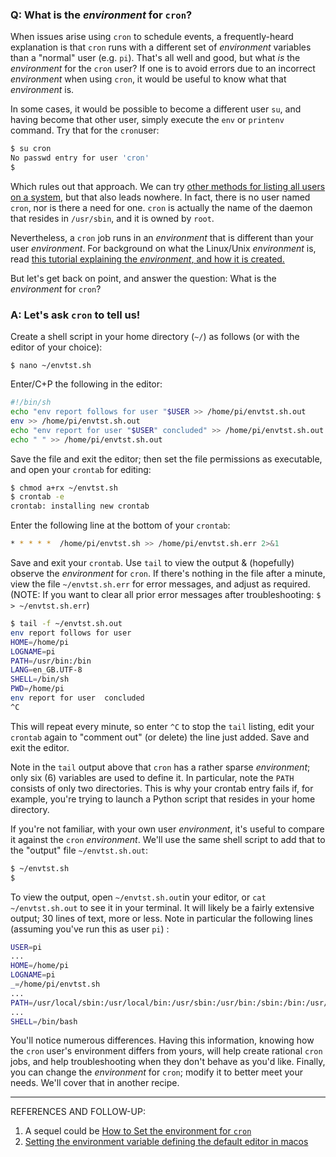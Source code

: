 ### Q: What is the *environment* for `cron`?

When issues arise using `cron` to schedule events, a frequently-heard explanation is that `cron` runs with a different set of *environment* variables than a "normal" user (e.g. `pi`). That's all well and good, but what *is* the *environment* for the `cron` user? If one is to avoid errors due to an incorrect *environment* when using `cron`, it would be useful to know what that *environment* is. 

In some cases, it would be possible to become a different user `su`, and having become that other user, simply execute the `env` or `printenv` command. Try that for the `cron`user:  

```bash
$ su cron
No passwd entry for user 'cron'
$
```

Which rules out that approach. We can try [other methods for listing all users on a system](https://www.2daygeek.com/3-methods-to-list-all-the-users-in-linux-system/), but that also leads nowhere. In fact, there is no user named `cron`, nor is there a need for one. `cron` is actually the name of the daemon that resides in `/usr/sbin`, and it is owned by `root`. 

Nevertheless, a `cron` job runs in an *environment* that is different than your user *environment*. For background on what the Linux/Unix *environment* is, read [this tutorial explaining the *environment*, and how it is created.](https://www.tutorialspoint.com/unix/unix-environment.htm) 

But let's get back on point, and answer the question: What is the *environment* for `cron`?

### A: Let's ask `cron` to tell us!

Create a shell script in your home directory (`~/`) as follows (or with the editor of your choice): 

```
$ nano ~/envtst.sh
```

Enter/C+P the following in the editor: 

```bash
#!/bin/sh 
echo "env report follows for user "$USER >> /home/pi/envtst.sh.out 
env >> /home/pi/envtst.sh.out 
echo "env report for user "$USER" concluded" >> /home/pi/envtst.sh.out
echo " " >> /home/pi/envtst.sh.out
```

Save the file and exit the editor; then set the file permissions as executable, and open your `crontab` for editing:  

```bash
$ chmod a+rx ~/envtst.sh
$ crontab -e 
crontab: installing new crontab
```

Enter the following line at the bottom of your `crontab`: 

```bash
* * * * *  /home/pi/envtst.sh >> /home/pi/envtst.sh.err 2>&1
```

Save and exit your `crontab`. Use `tail` to view the output & (hopefully) observe the *environment* for `cron`. If there's nothing in the file after a minute, view the file `~/envtst.sh.err` for error messages, and adjust as required.  (NOTE: If you want to clear all prior error messages after troubleshooting: `$ > ~/envtst.sh.err`) 

```bash
$ tail -f ~/envtst.sh.out
env report follows for user 
HOME=/home/pi
LOGNAME=pi
PATH=/usr/bin:/bin
LANG=en_GB.UTF-8
SHELL=/bin/sh
PWD=/home/pi
env report for user  concluded
^C
```

This will repeat every minute, so enter `^C` to stop the `tail` listing, edit your `crontab` again to "comment out" (or delete) the line just added. Save and exit the editor. 

Note in the `tail` output above that `cron` has a rather sparse *environment*; only six (6) variables are used to define it. In particular, note the `PATH` consists of only two directories. This is why your crontab entry fails if, for example, you're trying to launch a Python script that resides in your home directory. 

If you're not familiar, with your own user *environment*, it's useful to compare it against the `cron` *environment*. We'll use the same shell script to add that to the "output" file `~/envtst.sh.out`:

```bash
$ ~/envtst.sh 
$
```

To view the output, open `~/envtst.sh.out`in your editor, or `cat ~/envtst.sh.out` to see it in your terminal. It will likely be a fairly extensive output; 30 lines of text, more or less. Note in particular the following lines (assuming you've run this as user `pi`) : 

```bash
USER=pi
...
HOME=/home/pi 
LOGNAME=pi
_=/home/pi/envtst.sh
...
PATH=/usr/local/sbin:/usr/local/bin:/usr/sbin:/usr/bin:/sbin:/bin:/usr/local/games:/usr/games 
...
SHELL=/bin/bash
```

You'll notice numerous differences. Having this information, knowing how the `cron` user's environment differs from yours, will help create rational `cron` jobs, and help troubleshooting when they don't behave as you'd like. Finally, you can change the *environment* for `cron`; modify it to better meet your needs. We'll cover that in another recipe.  

------

REFERENCES AND FOLLOW-UP:

1. A sequel could be [How to Set the environment for `cron`](https://www.unix.com/shell-programming-and-scripting/163494-setting-environment-variables-cron-file.html) 
2. [Setting the environment variable defining the default editor in macos](http://osxdaily.com/2011/03/07/change-set-the-default-crontab-editor/) 
